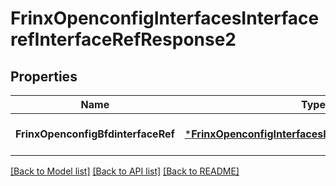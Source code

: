 # FrinxOpenconfigInterfacesInterfacerefInterfaceRefResponse2

## Properties
Name | Type | Description | Notes
------------ | ------------- | ------------- | -------------
**FrinxOpenconfigBfdinterfaceRef** | [***FrinxOpenconfigInterfacesInterfacerefInterfaceRef**](frinx.openconfig.interfaces.interfaceref.InterfaceRef.md) |  | [optional] [default to null]

[[Back to Model list]](../README.md#documentation-for-models) [[Back to API list]](../README.md#documentation-for-api-endpoints) [[Back to README]](../README.md)


